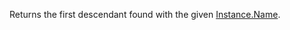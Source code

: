 Returns the first descendant found with the given [Instance.Name](https://developer.roblox.com/en-us/api-reference/property/Instance/Name).